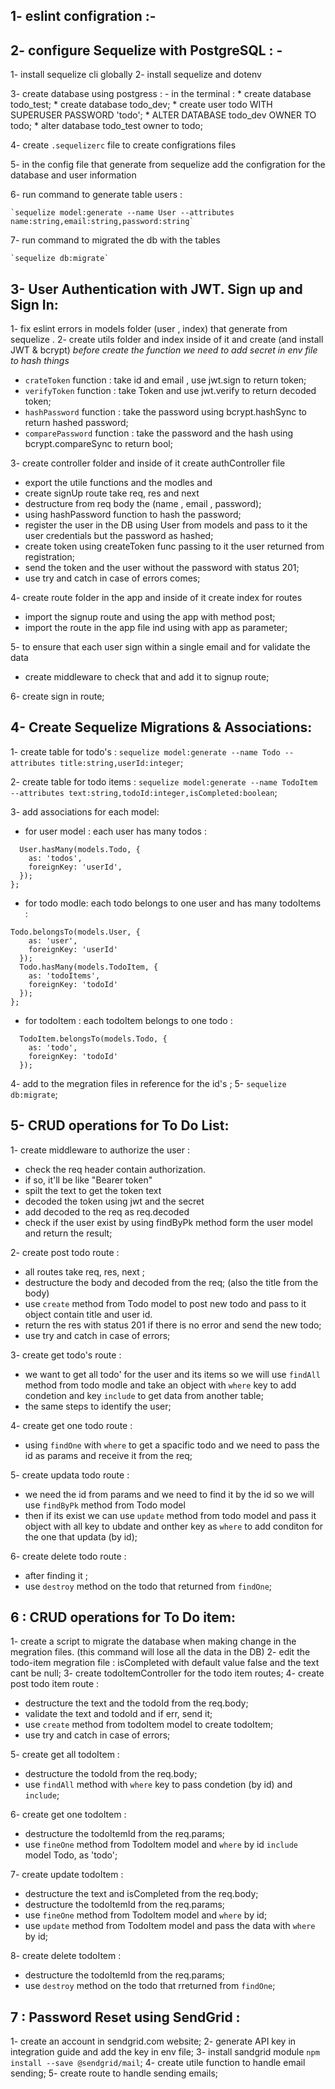 ## 1- eslint configration :- 

## 2- configure Sequelize with PostgreSQL : -
  1- install sequelize cli globally
  2- install sequelize and dotenv
  
  3- create database using postgress : 
    - in the terminal :
      * create database todo_test;
      * create database todo_dev;
      * create user todo WITH SUPERUSER PASSWORD 'todo';
      * ALTER DATABASE todo_dev OWNER TO todo;
      * alter database todo_test owner to todo; 

  4- create `.sequelizerc` file to create configrations files 

  5- in the config file that generate from sequelize add the configration for the database and user information

  6- run command to generate table users : 

    `sequelize model:generate --name User --attributes name:string,email:string,password:string`

  7- run command to migrated the db with the tables 
  
    `sequelize db:migrate`

## 3- User Authentication with JWT. Sign up and Sign In:
1- fix eslint errors in models folder (user , index) that generate from sequelize .
2- create utils folder and index inside of it and create (and install JWT & bcrypt)
   *before create the function we need to add secret in env file to hash things*
  - `crateToken` function : take id and email , use jwt.sign to return token;
  - `verifyToken` function : take Token and use jwt.verify to return decoded token;
  - `hashPassword` function : take the password using bcrypt.hashSync to return hashed password;
  - `comparePassword` function : take the password and the hash using bcrypt.compareSync to return bool;

3- create controller folder and inside of it create authController file 
  * export the utile functions and the modles and 
  * create signUp route take req, res and next 
  * destructure from req body the (name , email , password);
  * using hashPassword function to hash the password;
  * register the user in the DB using User from models and pass to it the user credentials but the password as hashed;
  * create token using createToken func passing to it the user returned from registration;
  * send the token and the user without the password with status 201;
  * use try and catch in case of errors comes;

4- create route folder in the app and inside of it create index for routes 
  * import the signup route and using the app with method post;
  * import the route in the app file ind using with app as parameter;

5- to ensure that each user sign within a single email and for validate the data
  * create middleware to check that and add it to signup route;

6- create sign in route;


## 4- Create Sequelize Migrations & Associations:

1- create table for todo's : 
`sequelize model:generate --name Todo --attributes title:string,userId:integer`;

2- create table for todo items : 
`sequelize model:generate --name TodoItem --attributes text:string,todoId:integer,isCompleted:boolean`;

3- add associations for each model:
  - for user model : 
    each user has many todos : 
  ```
    User.hasMany(models.Todo, {
      as: 'todos',
      foreignKey: 'userId',
    });
  };
  ```

  - for todo modle: 
  each todo belongs to one user and has many todoItems :

```
Todo.belongsTo(models.User, {
    as: 'user',
    foreignKey: 'userId'
  });
  Todo.hasMany(models.TodoItem, {
    as: 'todoItems',
    foreignKey: 'todoId'
  });
};

```
- for todoItem : 
each todoItem belongs to one todo :
```
  TodoItem.belongsTo(models.Todo, {
    as: 'todo',
    foreignKey: 'todoId'
  });
```

4- add to the megration files in reference for the id's ;
5- `sequelize db:migrate`;


## 5- CRUD operations for To Do List:

1- create middleware to authorize the user : 
  * check the req header contain authorization.
  * if so, it'll be like "Bearer token"
  * spilt the text to get the token text 
  * decoded the token using jwt and the secret 
  * add decoded to the req as req.decoded 
  * check if the user exist by using findByPk method form the user model and return the result; 

2- create post todo route :
  * all routes take req, res, next ;
  * destructure the body and decoded from the req; (also the title from the body)
  * use `create` method from Todo model to post new todo and pass to it object contain title and user id.
  * return the res with status 201 if there is no error and send the new todo;
  * use try and catch in case of errors;

3- create get todo's route : 
  * we want to get all todo' for the user and its items so we will use `findAll` method from todo modle and take an object with `where` key to add condetion and key `include` to get data from another table;
  * the same steps to identify the user;

4- create get one todo route : 
  * using `findOne` with `where` to get a spacific todo and we need to pass the id as params and receive it from the req;

5- create updata todo route : 
  * we need the id from params and we need to find it by the id so we will use `findByPk` method from Todo model
  * then if its exist we can use `update` method from todo model and pass it object with all key to ubdate and onther key as `where` to add conditon for the one that updata (by id);

6- create delete todo route : 
  * after finding it ;
  * use `destroy` method on the todo that returned from `findOne`;

## 6 : CRUD operations for To Do item:

1- create a script to migrate the database when making change in the megration files.
(this command will lose all the data in the DB)
2- edit the todo-item megration file : isCompleted with default value false and the text cant be null;
3- create todoItemController for the todo item routes;
4- create post todo item route : 
  * destructure the text and the todoId from the req.body;
  * validate the text and todoId and if err, send it;
  * use `create` method from todoItem model to create todoItem;
  * use try and catch in case of errors;

5- create get all todoItem :
  * destructure the todoId from the req.body;
  * use `findAll` method with `where` key to pass condetion (by id) and `include`;
  
6- create get one todoItem : 
  * destructure the todoItemId from the req.params;
  * use `fineOne` method from TodoItem model and `where` by id `include` model Todo, as 'todo';

7- create update todoItem : 
  * destructure the text and isCompleted from the req.body;
  * destructure the todoItemId from the req.params;
  * use `fineOne` method from TodoItem model and `where` by id;
  * use `update` method from TodoItem model and pass the data with `where` by id;
  
8- create delete todoItem :
  * destructure the todoItemId from the req.params;
  * use `destroy` method on the todo that rreturned from `findOne`;



## 7 : Password Reset using SendGrid :
  1- create an account in sendgrid.com website;
  2- generate API key in integration guide and add the key in env file;
  3- install sandgrid module `npm install --save @sendgrid/mail`;
  4- create utile function to handle email sending;
  5- create route to handle sending emails;
